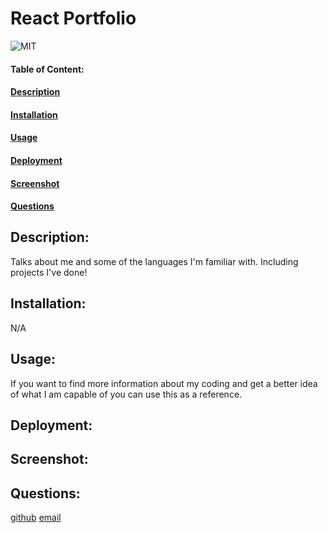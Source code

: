 # React Portfolio

![MIT](https://img.shields.io/badge/License-MIT-blue)

#### Table of Content:

#### [Description](#description)

#### [Installation](#installation)

#### [Usage](#usage)

#### [Deployment](#deployment)

#### [Screenshot](#screenshot)

#### [Questions](#questions)

## Description:

Talks about me and some of the languages I'm familiar with. Including projects I've done!

## Installation:

N/A

## Usage:

If you want to find more information about my coding and get a better idea of what I am capable of you can use this as a reference.

## Deployment:

## Screenshot:

## Questions:

[github](https://github.com/https://github.com/Slimshady079/React-Portfolio)
[email](mailto:maximiliangibes@gmail.com)
